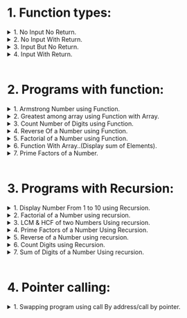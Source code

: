 # 1. Function types:

<details>
<summary>1. No Input  No  Return.</summary>

```c
//No Input  No  Return..
#include<stdio.h>
#include<conio.h>
void add(void);
void main()
{
    clrscr();
    add();
    getch();
}
void add()
{
    int num1,num2,sum=0;
    printf("Enter Two Number.\n");
    scanf("%d %d",&num1,&num2);
    sum=num1+num2;
    printf("Result=%d",sum);
}

```

</details>

<details>
<summary>2. No Input  With  Return.</summary>

```c
//No Input  With  Return..
#include<stdio.h>
#include<conio.h>
int add(void);
void main()
{
    int result;
    clrscr();
    result=add();
    printf("Result=%d",result);
    getch();
}
int add(void)
{
    int num1,num2,sum=0;
    printf("Enter Two Number.\n");
    scanf("%d %d",&num1,&num2);
    sum=num1+num2;
    return sum;
}		

```

</details>

<details>
<summary>3. Input But No  Return.</summary>

```c
// Input But No  Return..
#include<stdio.h>
#include<conio.h>
void add(int,int);
void main()
{
    int num1,num2;
    clrscr();
    printf("Enter Two Number.\n");
    scanf("%d %d",&num1,&num2);
    add(num1,num2);
    getch();
}
void add(int a,int b)
{
    int sum;
    sum=a+b;
    printf("Result=%d",sum);
}

```

</details>

<details>
<summary>4. Input With Return.</summary>

```c
// Input With Return..
#include<stdio.h>
#include<conio.h>
int add(int,int);
void main()
{
    int num1,num2,sum;
    clrscr();
    printf("Enter Two Number.\n");
    scanf("%d %d",&num1,&num2);
    sum=add(num1,num2);
    printf("Result=%d",sum);
    getch();
}
int add(int a,int b)
{
    int sum;
    sum=a+b;
    return sum;
}	     

```

</details>


<br>

# 2. Programs with function:

<details>
<summary>1. Armstrong Number using Function.</summary>

```c
//Armstrong Number using Function.//

#include<stdio.h>
#include<conio.h>

void main()
{
    int n,arm,p;
    int armstrong(int);
    clrscr();
    printf("\nEnter a Number:\n");
    scanf("%d",&n);
    p=n;
    arm=armstrong(n);
    if(arm==p)
        printf("Armstrong Number:");
    else
        printf("Not a Armstrong Number.");
    getch();
}

int armstrong(int num)
{
    int ld,sum=0;
    while(num>0)
    {
        ld=num%10;
        sum+=ld*ld*ld;
        num=num/10;
    }

    return(sum);
}   	 
```
</details>

<details>
<summary>2. Greatest among array using Function with Array.</summary>

```c
//Greatest among array using Function with Array.//

#include<stdio.h>
#include<conio.h>

void main()
{
    int x;
    int large(int arr[],int n);
    int value[5]={1,5,9,7,6};
    clrscr();
    x=large(value,5);
    printf("%d",x);
}

int large(int arr[],int n)
{
    int i;
    int max=arr[0];
    for(i=1;i<n;i++)
        if(max<arr[i])
            max=arr[i];
    return max;
}
```

</details>

<details>
<summary>3. Count Number of Digits using Function.</summary>

```c
//Count Number of Digits using Function.//

#include<stdio.h>
#include<conio.h>

void main()
{
    int n,count;
    int countdigit(int);
    clrscr();
    printf("\nEnter a Number:\n");
    scanf("%d",&n);
    count=countdigit(n);
    printf("Number Of Digits:%d",count);
    getch();
}

int countdigit(int num)
{
    int ld,c=0;
    while(num>0)
    {
        ld=num%10;
        c=c+1;
        num=num/10;
    }

    return(c);
}   
```

</details>

<details>
<summary>4. Reverse Of a Number using Function.</summary>

```c
//Reverse Of a Number using Function.//

#include<stdio.h>
#include<conio.h>

void main()
{
    int n,rev;
    int reverse(int);
    clrscr();
    printf("\nEnter a Number:\n");
    scanf("%d",&n);
    rev=reverse(n);
    printf("Reverse Number:%d",rev);
    getch();
}

int reverse(int num)
{
    int ld,reve=0;
    while(num>0)
    {
        ld=num%10;
        reve=reve*10+ld;
        num=num/10;
    }

    return(reve);
}   
```

</details>

<details>
<summary>5. Factorial of a Number using Function.</summary>

```c
//Factorial of a Number using Function.//

#include<stdio.h>
#include<conio.h>

void main()
{
    int n,fact;
    int factorial(int);
    clrscr();
    printf("\nEnter a Number:\n");
    scanf("%d",&n);
    fact=factorial(n);
    printf("Factorial Of a Number:%d",fact);
    getch();
}

int factorial(int num)
{
    int fa=1,a;
    for(a=1;a<=num;a++)
    {
        fa=fa*a;
    }
    return(fa);
}   
```

</details>

<details>
<summary>6. Function  With Array..(Display sum of Elements).</summary>

```c
//Function  With Array..(Display sum of Elements)//

#include <stdio.h>
#include <conio.h>

int add(int num [],int n);

void main()
{
    int arr[5];
    int i;
    clrscr();
    printf("Enter Five NUmbers: \n");

    for(i=0 ; i<5 ; i++)
    {
        scanf("%d", &arr[i]);
    }

    printf("\nTheir sum is: %d\n", add(arr,5));

}

int add(int num[],int n)
{
    int sum = 0;
    int i;

    for(i=0 ; i<n ; i++)
    {
        sum+=num[i];
    }
    return sum;
}

```

</details>

<details>
<summary>7. Prime Factors of a Number.</summary>

```c
//Prime Factors of a Number.//
#include <stdio.h>
#include<conio.h>

void primefact(int num);

void main()
{

    int num;
    clrscr();
    printf("Enter Number.\n");
    scanf("%d",&num);
    primefact(num);

    getch();
}

void primefact(int num)
{
    int i;
    for(i=2;num!=1;i++)
    {
        while(num%i==0)
        {
            printf("%d \n",i);
            num=num/i;
        }
    }
}

```

</details>

<br>

# 3. Programs with Recursion:

<details>
<summary>1. Display Number From 1 to 10 using Recursion.</summary>

```c

//Display Number From 1 to 10 usinf Recursion.//


#include<stdio.h>
#include<conio.h>

void main()
{
    int disp(int);

    int n=1;
    clrscr();
    disp(n);
}

int disp(int n)
{
    if(n<0)
        return 0;
    else
        if(n<=10)
        {
            printf("%d",n);
            disp(n+1);
        }
    return 0;
}    

```

</details>

<details>
<summary>2. Factorial of a Number using recursion.</summary>

```c
//Factorial of a Number using recursion.//

#include<stdio.h>
#include<conio.h>
main()

{
    int a, fact;
    printf("\nEnter any number: ");
    scanf ("%d", &a);
    fact=rec (a);
    printf("\nFactorial Value = %d", fact);
    getch();
    return 0;
}
rec (int x)
{
    int f;
    if (x==1)
        return (1);
    else
        f=x*rec(x-1);
    return (f);
}
```

</details>

<details>
<summary>3. LCM & HCF  of two Numbers Using recursion.</summary>

```c
//LCM & HCF  of two Numbers Using recursion.//

#include<stdio.h>
#include<conio.h>

int hcf(int,int);
int lcm(int,int);
int x,y;

void main()
{
    int n1,n2;
    clrscr();
    printf("Enter 2 Numbers.\n");
    scanf("%d %d",&n1,&n2);
    printf("HCF of %d & %d is %d\n",n1,n2,hcf(n1,n2));
    x=n1,y=n2;
    printf("LCM of %d & %d is %d\n",n1,n2,lcm(n1,n2));
    getch();
}

int hcf(int a,int b)
{
    if(a==b)
        return (b);
    else
        if(a<b)
            hcf(a,b-a);
        else
            hcf(a-b,b);
}


int lcm(int a,int b)
{
    if(a==b)
        return (b);
    else
        if(a<b)
            lcm(a+x,b);
        else
            lcm(a,b+y);
}
```

</details>

<details>
<summary>4. Prime Factors of a Number Using Recursion.</summary>

```c
//Prime Factors of a Number Using Recursion.//
#include <stdio.h>
#include<conio.h>

void primefact(int num);

void main()
{

    int num;
    clrscr();
    printf("Enter Number.\n");
    scanf("%d",&num);
    primefact(num);
    getch();
}

void primefact(int num)
{
    static int i=2;
    if(num==1)
        return;
    else
    {
        while(num%i==0)
        {
            printf("%d \n",i);
            num=num/i;
        }
        i++;
        primefact(num);
    }
}

```

</details>

<details>
<summary>5. Reverse of a Number using recursion.</summary>

```c
//Reverse of a Number using recursion//

#include<stdio.h>
#include<conio.h>

void reverse(int n);


void  main()

{
    int num;
    clrscr();
    printf("Enter  Number.\n");
    scanf("%d",&num);
    reverse(num);
    getch();
}
void reverse(int n)
{
    int rem;
    if(n==0)
        return;
    else
    {
        rem=n%10;
        printf("%d",rem);
        n=n/10;
        reverse(n);
    }
}		

```

</details>

<details>
<summary>6. Count Digits using Recursion.</summary>

```c
//Count Digits using Recursion//
#include <stdio.h>
#include<conio.h>

int countdigit(int n1);

void main()
{

    int num,count;
    clrscr();
    printf("Enter Number.\n");
    scanf("%d",&num);
    count=countdigit(num);
    printf("No of Digits=  %d\n",count);
    getch();
}

int countdigit(int num)
{
    int ld,c=0;
    if(num<=0)
        return 0;
    else
        if(num>0)
        {
            ld=num%10;
            c=c+1+countdigit(num/=10);
        }
    return (c);
}

```

</details>

<details>
<summary>7. Sum of Digits of a Number Using recursion.</summary>

```c
//Sum of Digits of a Number Using recursion//

#include<stdio.h>
#include<conio.h>

int sum(int num);

void main()
{
    int n,s;
    clrscr();
    printf("Enter Numbers.\n");
    scanf("%d",&n);
    s=sum(n);
    printf("\nSum of Digit of %d is %d",n,s);

    getch();
}
int sum(int num)
{
    int ld,su=0;
    if(num<=0)
        return 0;
    else
        if(num>0)
        {
            ld=num%10;
            su=su+ld+sum(num/=10);
        }
    return (su);
}
```

</details>

<br>                                    

# 4. Pointer calling:

<details>
<summary>1. Swapping program using call By address/call by pointer.</summary>

```c
//swapping program using call By address/call by pointer.//


#include <stdio.h>
#include <conio.h>
void swap(int* ,int*);
void main()
{
    int a = 23, b = 47;
    clrscr();
    printf("Before. a: %d, b: %d\n", a, b);
    swap(&a, &b);
    printf("After . a: %d, b: %d\n", a, b);
    getch();
}

void swap(int *i, int *j)
{
    int t = *i;
    *i = *j;
    *j = t;

}

```

</details>

